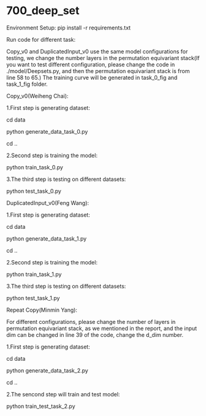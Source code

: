 # 700_deep_set
Environment Setup: pip install -r requirements.txt

Run code for different task:

Copy_v0 and DuplicatedInput_v0 use the same model configurations for testing, we change the number layers in the permutation equivariant stack(If you want to test different configuration, please change the code in ./model/Deepsets.py, and then the permutation equivariant stack is from line 58 to 65.)
The training curve will be generated in task_0_fig and task_1_fig folder.

Copy_v0(Weiheng Chai):

1.First step is generating dataset:

cd data

python generate_data_task_0.py

cd ..

2.Second step is training the model:

python train_task_0.py

3.The third step is testing on different datasets:

python test_task_0.py



DuplicatedInput_v0(Feng Wang):

1.First step is generating dataset:

cd data

python generate_data_task_1.py

cd ..

2.Second step is training the model:

python train_task_1.py

3.The third step is testing on different datasets:

python test_task_1.py




Repeat Copy(Minmin Yang):

For different configurations, please change the number of layers in permutation equivariant stack, as we mentioned in the report, and the input dim can be changed in line 39 of the code, change the d_dim number.

1.First step is generating dataset:

cd data

python generate_data_task_2.py

cd ..

2.The sencond step will train and test model:

python train_test_task_2.py
